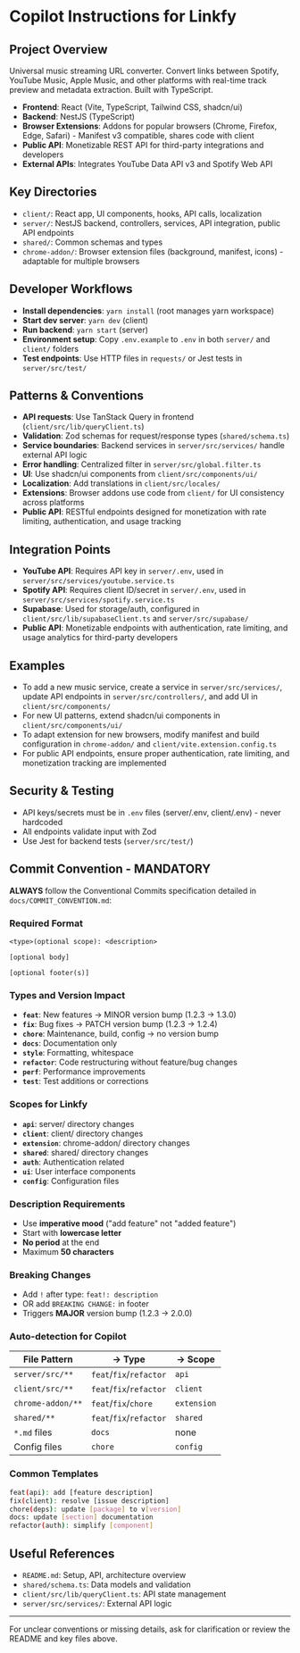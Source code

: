 # Copilot Instructions for Linkfy

## Project Overview

Universal music streaming URL converter. Convert links between Spotify, YouTube Music, Apple Music, and other platforms with real-time track preview and metadata extraction. Built with TypeScript.

- **Frontend**: React (Vite, TypeScript, Tailwind CSS, shadcn/ui)
- **Backend**: NestJS (TypeScript)
- **Browser Extensions**: Addons for popular browsers (Chrome, Firefox, Edge, Safari) - Manifest v3 compatible, shares code with client
- **Public API**: Monetizable REST API for third-party integrations and developers
- **External APIs**: Integrates YouTube Data API v3 and Spotify Web API

## Key Directories

- `client/`: React app, UI components, hooks, API calls, localization
- `server/`: NestJS backend, controllers, services, API integration, public API endpoints
- `shared/`: Common schemas and types
- `chrome-addon/`: Browser extension files (background, manifest, icons) - adaptable for multiple browsers

## Developer Workflows

- **Install dependencies**: `yarn install` (root manages yarn workspace)
- **Start dev server**: `yarn dev` (client)
- **Run backend**: `yarn start` (server)
- **Environment setup**: Copy `.env.example` to `.env` in both `server/` and `client/` folders
- **Test endpoints**: Use HTTP files in `requests/` or Jest tests in `server/src/test/`

## Patterns & Conventions

- **API requests**: Use TanStack Query in frontend (`client/src/lib/queryClient.ts`)
- **Validation**: Zod schemas for request/response types (`shared/schema.ts`)
- **Service boundaries**: Backend services in `server/src/services/` handle external API logic
- **Error handling**: Centralized filter in `server/src/global.filter.ts`
- **UI**: Use shadcn/ui components from `client/src/components/ui/`
- **Localization**: Add translations in `client/src/locales/`
- **Extensions**: Browser addons use code from `client/` for UI consistency across platforms
- **Public API**: RESTful endpoints designed for monetization with rate limiting, authentication, and usage tracking

## Integration Points

- **YouTube API**: Requires API key in `server/.env`, used in `server/src/services/youtube.service.ts`
- **Spotify API**: Requires client ID/secret in `server/.env`, used in `server/src/services/spotify.service.ts`
- **Supabase**: Used for storage/auth, configured in `client/src/lib/supabaseClient.ts` and `server/src/supabase/`
- **Public API**: Monetizable endpoints with authentication, rate limiting, and usage analytics for third-party developers

## Examples

- To add a new music service, create a service in `server/src/services/`, update API endpoints in `server/src/controllers/`, and add UI in `client/src/components/`
- For new UI patterns, extend shadcn/ui components in `client/src/components/ui/`
- To adapt extension for new browsers, modify manifest and build configuration in `chrome-addon/` and `client/vite.extension.config.ts`
- For public API endpoints, ensure proper authentication, rate limiting, and monetization tracking are implemented

## Security & Testing

- API keys/secrets must be in `.env` files (server/.env, client/.env) - never hardcoded
- All endpoints validate input with Zod
- Use Jest for backend tests (`server/src/test/`)

## Commit Convention - MANDATORY

**ALWAYS** follow the Conventional Commits specification detailed in `docs/COMMIT_CONVENTION.md`:

### Required Format
```
<type>(optional scope): <description>

[optional body]

[optional footer(s)]
```

### Types and Version Impact
- **`feat`**: New features → MINOR version bump (1.2.3 → 1.3.0)
- **`fix`**: Bug fixes → PATCH version bump (1.2.3 → 1.2.4)  
- **`chore`**: Maintenance, build, config → no version bump
- **`docs`**: Documentation only
- **`style`**: Formatting, whitespace
- **`refactor`**: Code restructuring without feature/bug changes
- **`perf`**: Performance improvements
- **`test`**: Test additions or corrections

### Scopes for Linkfy
- **`api`**: server/ directory changes
- **`client`**: client/ directory changes  
- **`extension`**: chrome-addon/ directory changes
- **`shared`**: shared/ directory changes
- **`auth`**: Authentication related
- **`ui`**: User interface components
- **`config`**: Configuration files

### Description Requirements
- Use **imperative mood** ("add feature" not "added feature")
- Start with **lowercase letter**
- **No period** at the end
- Maximum **50 characters**

### Breaking Changes
- Add `!` after type: `feat!: description`
- OR add `BREAKING CHANGE:` in footer
- Triggers **MAJOR** version bump (1.2.3 → 2.0.0)

### Auto-detection for Copilot

| File Pattern | → Type | → Scope |
|-------------|--------|---------|
| `server/src/**` | `feat`/`fix`/`refactor` | `api` |
| `client/src/**` | `feat`/`fix`/`refactor` | `client` |
| `chrome-addon/**` | `feat`/`fix`/`chore` | `extension` |
| `shared/**` | `feat`/`fix`/`refactor` | `shared` |
| `*.md` files | `docs` | none |
| Config files | `chore` | `config` |

### Common Templates
```bash
feat(api): add [feature description]
fix(client): resolve [issue description]  
chore(deps): update [package] to v[version]
docs: update [section] documentation
refactor(auth): simplify [component]
```

## Useful References

- `README.md`: Setup, API, architecture overview
- `shared/schema.ts`: Data models and validation
- `client/src/lib/queryClient.ts`: API state management
- `server/src/services/`: External API logic

---

For unclear conventions or missing details, ask for clarification or review the README and key files above.
